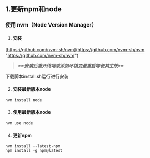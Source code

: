 ## 1.更新npm和node

###  使用 nvm（Node Version Manager）

1. #### 安装

[https://github.com/nvm-sh/nvm](https://github.com/nvm-sh/nvm "https://github.com/nvm-sh/nvm")

> **~~*==安装后重开终端或添加环境变量重启等使其生效==*~~**

  下载脚本install.sh运行进行安装

2. #### 安装最新版本node

```shell
nvm install node
```

3. #### 使用最新版本node

```shell
nvm use node
```

4. #### 更新npm

```shell
nvm install --latest-npm
npm install -g npm@latest
```